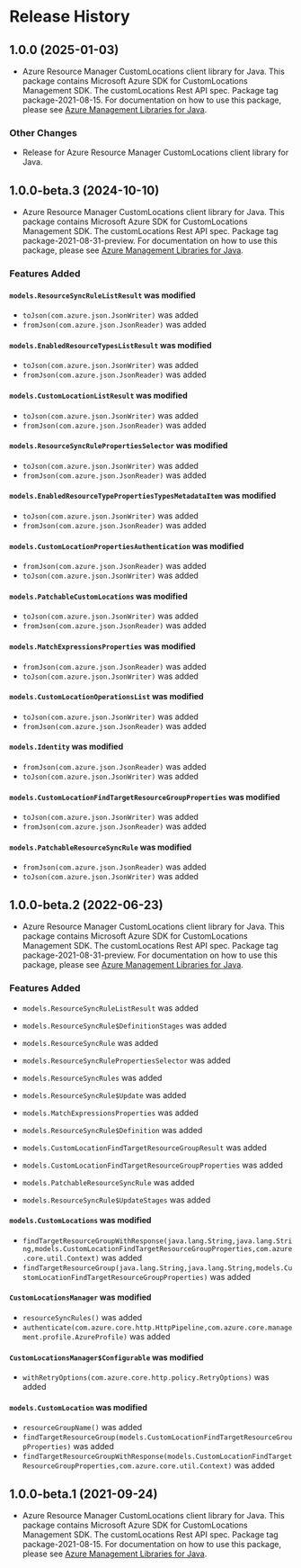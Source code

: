 # Release History

## 1.0.0 (2025-01-03)

- Azure Resource Manager CustomLocations client library for Java. This package contains Microsoft Azure SDK for CustomLocations Management SDK. The customLocations Rest API spec. Package tag package-2021-08-15. For documentation on how to use this package, please see [Azure Management Libraries for Java](https://aka.ms/azsdk/java/mgmt).

### Other Changes

- Release for Azure Resource Manager CustomLocations client library for Java.

## 1.0.0-beta.3 (2024-10-10)

- Azure Resource Manager CustomLocations client library for Java. This package contains Microsoft Azure SDK for CustomLocations Management SDK. The customLocations Rest API spec. Package tag package-2021-08-31-preview. For documentation on how to use this package, please see [Azure Management Libraries for Java](https://aka.ms/azsdk/java/mgmt).

### Features Added

#### `models.ResourceSyncRuleListResult` was modified

* `toJson(com.azure.json.JsonWriter)` was added
* `fromJson(com.azure.json.JsonReader)` was added

#### `models.EnabledResourceTypesListResult` was modified

* `toJson(com.azure.json.JsonWriter)` was added
* `fromJson(com.azure.json.JsonReader)` was added

#### `models.CustomLocationListResult` was modified

* `toJson(com.azure.json.JsonWriter)` was added
* `fromJson(com.azure.json.JsonReader)` was added

#### `models.ResourceSyncRulePropertiesSelector` was modified

* `toJson(com.azure.json.JsonWriter)` was added
* `fromJson(com.azure.json.JsonReader)` was added

#### `models.EnabledResourceTypePropertiesTypesMetadataItem` was modified

* `toJson(com.azure.json.JsonWriter)` was added
* `fromJson(com.azure.json.JsonReader)` was added

#### `models.CustomLocationPropertiesAuthentication` was modified

* `fromJson(com.azure.json.JsonReader)` was added
* `toJson(com.azure.json.JsonWriter)` was added

#### `models.PatchableCustomLocations` was modified

* `toJson(com.azure.json.JsonWriter)` was added
* `fromJson(com.azure.json.JsonReader)` was added

#### `models.MatchExpressionsProperties` was modified

* `fromJson(com.azure.json.JsonReader)` was added
* `toJson(com.azure.json.JsonWriter)` was added

#### `models.CustomLocationOperationsList` was modified

* `toJson(com.azure.json.JsonWriter)` was added
* `fromJson(com.azure.json.JsonReader)` was added

#### `models.Identity` was modified

* `fromJson(com.azure.json.JsonReader)` was added
* `toJson(com.azure.json.JsonWriter)` was added

#### `models.CustomLocationFindTargetResourceGroupProperties` was modified

* `toJson(com.azure.json.JsonWriter)` was added
* `fromJson(com.azure.json.JsonReader)` was added

#### `models.PatchableResourceSyncRule` was modified

* `fromJson(com.azure.json.JsonReader)` was added
* `toJson(com.azure.json.JsonWriter)` was added

## 1.0.0-beta.2 (2022-06-23)

- Azure Resource Manager CustomLocations client library for Java. This package contains Microsoft Azure SDK for CustomLocations Management SDK. The customLocations Rest API spec. Package tag package-2021-08-31-preview. For documentation on how to use this package, please see [Azure Management Libraries for Java](https://aka.ms/azsdk/java/mgmt).

### Features Added

* `models.ResourceSyncRuleListResult` was added

* `models.ResourceSyncRule$DefinitionStages` was added

* `models.ResourceSyncRule` was added

* `models.ResourceSyncRulePropertiesSelector` was added

* `models.ResourceSyncRules` was added

* `models.ResourceSyncRule$Update` was added

* `models.MatchExpressionsProperties` was added

* `models.ResourceSyncRule$Definition` was added

* `models.CustomLocationFindTargetResourceGroupResult` was added

* `models.CustomLocationFindTargetResourceGroupProperties` was added

* `models.PatchableResourceSyncRule` was added

* `models.ResourceSyncRule$UpdateStages` was added

#### `models.CustomLocations` was modified

* `findTargetResourceGroupWithResponse(java.lang.String,java.lang.String,models.CustomLocationFindTargetResourceGroupProperties,com.azure.core.util.Context)` was added
* `findTargetResourceGroup(java.lang.String,java.lang.String,models.CustomLocationFindTargetResourceGroupProperties)` was added

#### `CustomLocationsManager` was modified

* `resourceSyncRules()` was added
* `authenticate(com.azure.core.http.HttpPipeline,com.azure.core.management.profile.AzureProfile)` was added

#### `CustomLocationsManager$Configurable` was modified

* `withRetryOptions(com.azure.core.http.policy.RetryOptions)` was added

#### `models.CustomLocation` was modified

* `resourceGroupName()` was added
* `findTargetResourceGroup(models.CustomLocationFindTargetResourceGroupProperties)` was added
* `findTargetResourceGroupWithResponse(models.CustomLocationFindTargetResourceGroupProperties,com.azure.core.util.Context)` was added

## 1.0.0-beta.1 (2021-09-24)

- Azure Resource Manager CustomLocations client library for Java. This package contains Microsoft Azure SDK for CustomLocations Management SDK. The customLocations Rest API spec. Package tag package-2021-08-15. For documentation on how to use this package, please see [Azure Management Libraries for Java](https://aka.ms/azsdk/java/mgmt).

